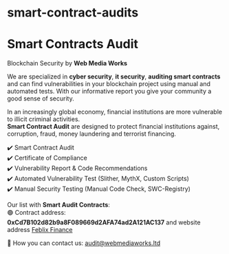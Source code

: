 # smart-contract-audits
# Smart Contracts Audit

Blockchain Security by **Web Media Works**

We are specialized in **cyber security**, **it security**, **auditing smart contracts** and can find vulnerabilities in your blockchain project using manual and automated tests. With our informative report you give your community a good sense of security.

In an increasingly global economy, financial institutions are more vulnerable to illicit criminal activities.<br/> 
**Smart Contract Audit** are designed to protect financial institutions against, corruption, fraud, money laundering and terrorist financing.

:heavy_check_mark:  Smart Contract Audit<br/>
:heavy_check_mark:  Certificate of Compliance  
:heavy_check_mark:  Vulnerability Report & Code Recommendations  
:heavy_check_mark:  Automated Vulnerability Test (Slither, MythX, Custom Scripts)  
:heavy_check_mark:  Manual Security Testing (Manual Code Check, SWC-Registry)  

Our list with **Smart Audit Contracts**:<br/>
:green_circle: Contract address: **0xCd7B102d82b9a8F089669d2AFA74ad2A121AC137** and website address [Feblix Finance](https://feblix.finance)

📱 How you can contact us:
audit@webmediaworks.ltd
